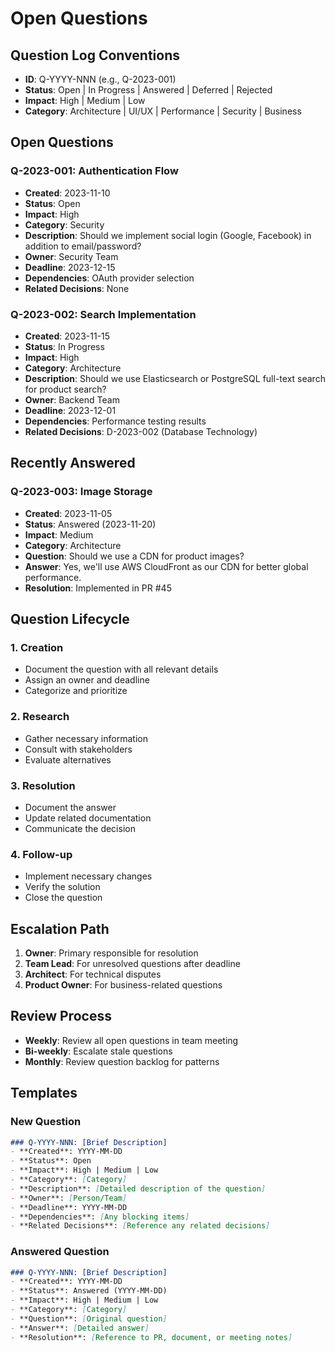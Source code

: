 # Open Questions

## Question Log Conventions
- **ID**: Q-YYYY-NNN (e.g., Q-2023-001)
- **Status**: Open | In Progress | Answered | Deferred | Rejected
- **Impact**: High | Medium | Low
- **Category**: Architecture | UI/UX | Performance | Security | Business

## Open Questions

### Q-2023-001: Authentication Flow
- **Created**: 2023-11-10
- **Status**: Open
- **Impact**: High
- **Category**: Security
- **Description**: Should we implement social login (Google, Facebook) in addition to email/password?
- **Owner**: Security Team
- **Deadline**: 2023-12-15
- **Dependencies**: OAuth provider selection
- **Related Decisions**: None

### Q-2023-002: Search Implementation
- **Created**: 2023-11-15
- **Status**: In Progress
- **Impact**: High
- **Category**: Architecture
- **Description**: Should we use Elasticsearch or PostgreSQL full-text search for product search?
- **Owner**: Backend Team
- **Deadline**: 2023-12-01
- **Dependencies**: Performance testing results
- **Related Decisions**: D-2023-002 (Database Technology)

## Recently Answered

### Q-2023-003: Image Storage
- **Created**: 2023-11-05
- **Status**: Answered (2023-11-20)
- **Impact**: Medium
- **Category**: Architecture
- **Question**: Should we use a CDN for product images?
- **Answer**: Yes, we'll use AWS CloudFront as our CDN for better global performance.
- **Resolution**: Implemented in PR #45

## Question Lifecycle

### 1. Creation
- Document the question with all relevant details
- Assign an owner and deadline
- Categorize and prioritize

### 2. Research
- Gather necessary information
- Consult with stakeholders
- Evaluate alternatives

### 3. Resolution
- Document the answer
- Update related documentation
- Communicate the decision

### 4. Follow-up
- Implement necessary changes
- Verify the solution
- Close the question

## Escalation Path
1. **Owner**: Primary responsible for resolution
2. **Team Lead**: For unresolved questions after deadline
3. **Architect**: For technical disputes
4. **Product Owner**: For business-related questions

## Review Process
- **Weekly**: Review all open questions in team meeting
- **Bi-weekly**: Escalate stale questions
- **Monthly**: Review question backlog for patterns

## Templates

### New Question
```markdown
### Q-YYYY-NNN: [Brief Description]
- **Created**: YYYY-MM-DD
- **Status**: Open
- **Impact**: High | Medium | Low
- **Category**: [Category]
- **Description**: [Detailed description of the question]
- **Owner**: [Person/Team]
- **Deadline**: YYYY-MM-DD
- **Dependencies**: [Any blocking items]
- **Related Decisions**: [Reference any related decisions]
```

### Answered Question
```markdown
### Q-YYYY-NNN: [Brief Description]
- **Created**: YYYY-MM-DD
- **Status**: Answered (YYYY-MM-DD)
- **Impact**: High | Medium | Low
- **Category**: [Category]
- **Question**: [Original question]
- **Answer**: [Detailed answer]
- **Resolution**: [Reference to PR, document, or meeting notes]
```
